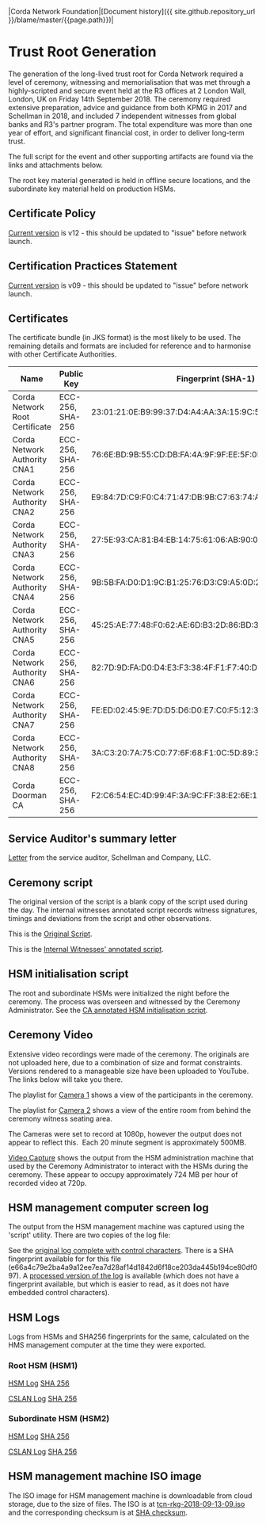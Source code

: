 |Corda Network Foundation|[Document history]({{ site.github.repository_url }}/blame/master/{{page.path}})|

Trust Root Generation
=====================

The generation of the long-lived trust root for Corda Network required a level of ceremony, witnessing and 
memorialisation that was met through a highly-scripted and secure event held at the R3 offices at 2 London Wall, 
London, UK on Friday 14th September 2018. The ceremony required extensive preparation, advice and guidance from both 
KPMG in 2017 and Schellman in 2018, and included 7 independent witnesses from global banks and R3's partner program. The 
total expenditure was more than one year of effort, and significant financial cost, in order to deliver long-term 
trust.

The full script for the event and other supporting artifacts are found via the links and attachments below.

The root key material generated is held in offline secure locations, and the subordinate key material held on production 
HSMs.

Certificate Policy
------------------
[Current version](certificate-policy.md) is v12 - this should be updated to "issue" before network launch.

Certification Practices Statement
---------------------------------
[Current version](certificate-practices.md) is v09 - this should be updated to "issue" before network launch. 

Certificates
------------
The certificate bundle (in JKS format) is the most likely to be used. The remaining details and formats are included 
for reference and to harmonise with other Certificate Authorities.

Name                           |Public Key      |Fingerprint (SHA-1)                                        |Valid Until  |Links|
|------------------------------|----------------|-----------------------------------------------------------|-------------|-----|
|Corda Network Root Certificate|ECC-256, SHA-256|23:01:21:0E:B9:99:37:D4:A4:AA:3A:15:9C:57:D7:8B:68:6A:07:5B|Jan 18, 2038 |     |
|Corda Network Authority CNA1  |ECC-256, SHA-256|76:6E:BD:9B:55:CD:DB:FA:4A:9F:9F:EE:5F:0F:52:63:D7:C9:1B:C2|Jan 18, 2038 |     |
|Corda Network Authority CNA2  |ECC-256, SHA-256|E9:84:7D:C9:F0:C4:71:47:DB:9B:C7:63:74:A9:EB:C8:7F:01:E4:3D|Jan 18, 2038 |     |
|Corda Network Authority CNA3  |ECC-256, SHA-256|27:5E:93:CA:81:B4:EB:14:75:61:06:AB:90:00:79:92:50:89:6D:D2|Jan 18, 2038 |     |
|Corda Network Authority CNA4  |ECC-256, SHA-256|9B:5B:FA:D0:D1:9C:B1:25:76:D3:C9:A5:0D:29:73:1A:7E:E4:E3:0C|Jan 18, 2038 |     |
|Corda Network Authority CNA5  |ECC-256, SHA-256|45:25:AE:77:48:F0:62:AE:6D:B3:2D:86:BD:37:A8:4A:16:40:AF:79|Jan 18, 2038 |     |
|Corda Network Authority CNA6  |ECC-256, SHA-256|82:7D:9D:FA:D0:D4:E3:F3:38:4F:F1:F7:40:DD:57:8B:C6:B8:86:6C|Jan 18, 2038 |     |
|Corda Network Authority CNA7  |ECC-256, SHA-256|FE:ED:02:45:9E:7D:D5:D6:D0:E7:C0:F5:12:3E:0A:A5:16:97:4D:D7|Jan 18, 2038 |     |
|Corda Network Authority CNA8  |ECC-256, SHA-256|3A:C3:20:7A:75:C0:77:6F:68:F1:0C:5D:89:32:09:FF:00:7F:DD:FC|Jan 18, 2038 |     |
|Corda Doorman CA              |ECC-256, SHA-256|F2:C6:54:EC:4D:99:4F:3A:9C:FF:38:E2:6E:1A:72:6C:20:C9:5E:1B|Jan 18, 2038 |     |


Service Auditor's summary letter
--------------------------------
[Letter](root-key-ceremony-witness-summary-letter.pdf) from the service auditor, Schellman and Company, LLC. 

Ceremony script
---------------
The original version of the script is a blank copy of the script used during the day. The internal witnesses annotated 
script records witness signatures, timings and deviations from the script and other observations.

This is the [Original Script](original-script-v10.pdf).

This is the [Internal Witnesses' annotated script](witness-annotated-script.pdf).

HSM initialisation script
-------------------------
The root and subordinate HSMs were initialized the night before the ceremony. The process was overseen and witnessed by 
the Ceremony Administrator. See the [CA annotated HSM initialisation script](ca-annotated-hsm-initialisation-script.pdf).

Ceremony Video
--------------
Extensive video recordings were made of the ceremony. The originals are not uploaded here, due to a combination of size 
and format constraints. Versions rendered to a manageable size have been uploaded to YouTube. The links below will take you 
there.

The playlist for [Camera 1](https://www.youtube.com/playlist?list=PLi1PppB3-YrW7i3-nOBAE8Maf-EW_kPqx) shows a view of 
the participants in the ceremony.

The playlist for [Camera 2](https://www.youtube.com/playlist?list=PLi1PppB3-YrWGObJ6BIaSU7PnQ_7jlC5t) shows a view of 
the entire room from behind the ceremony witness seating area. 

The Cameras were set to record at 1080p, however the output does not 
appear to reflect this.  Each 20 minute segment is approximately 500MB.

[Video Capture](https://www.youtube.com/playlist?list=PLi1PppB3-YrWvg2IQTZnscqbL50a9E783) shows the output from the 
HSM administration machine that used by the Ceremony Administrator to interact with the HSMs during the ceremony. These 
appear to occupy approximately 724 MB per hour of recorded video at 720p.

HSM management computer screen log
----------------------------------
The output from the HSM management machine was captured using the 'script' utility. There are two copies of the log file:

See  the [original log complete with control characters](original-script-with-control-characters.log). There is a 
SHA fingerprint available for for this file (e66a4c79e2ba4a9a12ee7ea7d28af14d1842d6f18ce203da445b194ce80df097). A 
[processed version of the log](original-script-processed.log) is available (which does not have a fingerprint available, 
but which is easier to read, as it does not have embedded control characters).

HSM Logs
--------
Logs from HSMs and SHA256 fingerprints for the same, calculated on the HMS management computer at the time they were 
exported.

### Root HSM (HSM1)
[HSM Log](hsm01_audit.log) [SHA 256](hsm01_audit.log.sha256.txt)

[CSLAN Log](hsm01_cslan.log) [SHA 256](hsm01_cslan.log.sha256.txt)

### Subordinate HSM (HSM2)
[HSM Log](hsm02_audit.log) [SHA 256](hsm02_audit.log.sha256.txt)

[CSLAN Log](hsm02_cslan.log) [SHA 256](hsm02_cslan.log.sha256.txt)

HSM management machine ISO image
--------------------------------

The ISO image for HSM management machine is downloadable from cloud storage, due to the size of files. The ISO is at 
[tcn-rkg-2018-09-13-09.iso](https://r3share.mohso.com/dl/x5ZRISCR0P/tcn-rkg-2018-09-13-09.iso_) and the corresponding 
checksum is at [SHA checksum](https://r3share.mohso.com/dl/9YB0MlWQvk/SHASUM_). 
